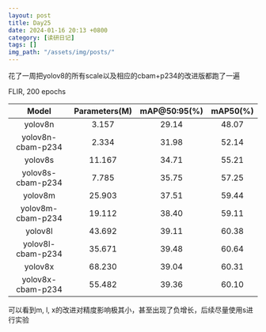 ```yaml
---
layout: post
title: Day25
date: 2024-01-16 20:13 +0800
category: [读研日记]
tags: []
img_path: "/assets/img/posts/"
---
```


花了一周把yolov8的所有scale以及相应的cbam+p234的改进版都跑了一遍

FLIR, 200 epochs

|Model            |Parameters(M)|mAP@50:95(%)|mAP50(%) |
|:---:            |:---:        |:---:       |:---:    |
|yolov8n          |3.157        |29.14       |48.07    |
|yolov8n-cbam-p234|2.334        |31.98       |52.14    |
|yolov8s          |11.167       |34.71       |55.21    |
|yolov8s-cbam-p234|7.785        |35.75       |57.25    |
|yolov8m          |25.903       |37.51       |59.44    |
|yolov8m-cbam-p234|19.112       |38.40       |59.11    |
|yolov8l          |43.692       |39.11       |60.38    |
|yolov8l-cbam-p234|35.671       |39.48       |60.64    |
|yolov8x          |68.230       |39.04       |60.31    |
|yolov8x-cbam-p234|55.482       |39.36       |60.10    |

可以看到m, l, x的改进对精度影响极其小，甚至出现了负增长，后续尽量使用s进行实验
